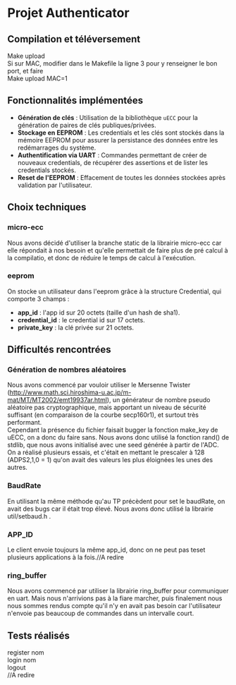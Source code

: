 # Projet Authenticator

## Compilation et téléversement

Make upload\
Si sur MAC, modifier dans le Makefile la ligne 3 pour y renseigner le bon port, et faire\
Make upload MAC=1

## Fonctionnalités implémentées

- **Génération de clés** : Utilisation de la bibliothèque `uECC` pour la génération de paires de clés publiques/privées.
- **Stockage en EEPROM** : Les credentials et les clés sont stockés dans la mémoire EEPROM pour assurer la persistance des données entre les redémarrages du système.
- **Authentification via UART** : Commandes permettant de créer de nouveaux credentials, de récupérer des assertions et de lister les credentials stockés.
- **Reset de l'EEPROM** : Effacement de toutes les données stockées après validation par l'utilisateur.

## Choix techniques

### micro-ecc
Nous avons décidé d'utiliser la branche static de la librairie micro-ecc car elle répondait à nos besoin et qu'elle permettait de faire plus de pré calcul à la compilatio, et donc de réduire le temps de calcul à l'exécution.

### eeprom
On stocke un utilisateur dans l'eeprom grâce à la structure Credential, qui comporte 3 champs : 
- **app_id** : l'app id sur 20 octets (taille d'un hash de sha1).
- **credential_id** : le credential id sur 17 octets.
- **private_key** : la clé privée sur 21 octets.


## Difficultés rencontrées

### Génération de nombres aléatoires
Nous avons commencé par vouloir utiliser le Mersenne Twister (http://www.math.sci.hiroshima-u.ac.jp/m-mat/MT/MT2002/emt19937ar.html), un générateur de nombre pseudo aléatoire pas cryptographique, mais apportant un niveau de sécurité suffisant (en comparaison de la courbe secp160r1), et surtout très performant.\
Cependant la présence du fichier faisait bugger la fonction make_key de uECC, on a donc du faire sans.
Nous avons donc utilisé la fonction rand() de stdlib, que nous avons initialisé avec une seed générée à partir de l'ADC.\
On a réalisé plusieurs essais, et c'était en mettant le prescaler à 128 (ADPS2,1,0 = 1) qu'on avait des valeurs les plus éloignées les unes des autres.

### BaudRate
En utilisant la même méthode qu'au TP précèdent pour set le baudRate, on avait des bugs car il était trop élevé. Nous avons donc utilisé la librairie util/setbaud.h .

### APP_ID
Le client envoie toujours la même app_id, donc on ne peut pas teset plusieurs applications à la fois.//A redire

### ring_buffer
Nous avons commencé par utiliser la librairie ring_buffer pour communiquer en uart. Mais nous n'arrivions pas à la fiare marcher, puis finalement nous nous sommes rendus compte qu'il n'y en avait pas besoin car l'utilisateur n'envoie pas beaucoup de commandes dans un intervalle court.

## Tests réalisés

register nom\
login nom\
logout\
//A redire